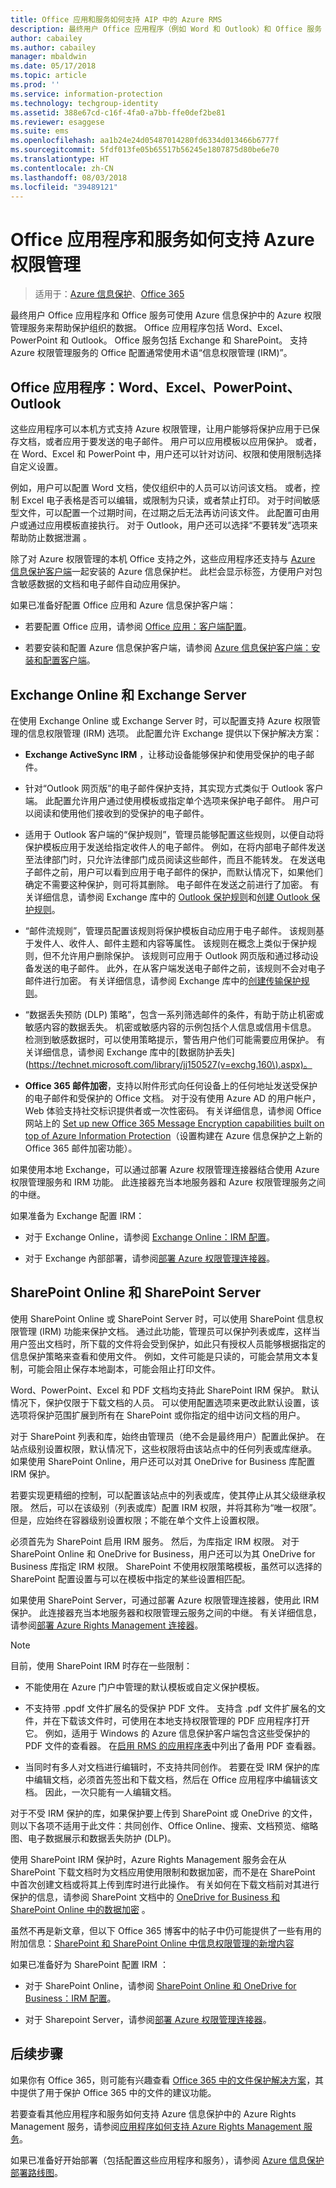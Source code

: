 ```yaml
---
title: Office 应用和服务如何支持 AIP 中的 Azure RMS
description: 最终用户 Office 应用程序（例如 Word 和 Outlook）和 Office 服务（例如 Exchange 和 SharePoint）如何使用 AIP 中的 Azure 权限管理服务来帮助保护组织的数据。
author: cabailey
ms.author: cabailey
manager: mbaldwin
ms.date: 05/17/2018
ms.topic: article
ms.prod: ''
ms.service: information-protection
ms.technology: techgroup-identity
ms.assetid: 388e67cd-c16f-4fa0-a7bb-ffe0def2be81
ms.reviewer: esaggese
ms.suite: ems
ms.openlocfilehash: aa1b24e24d05487014280fd6334d013466b6777f
ms.sourcegitcommit: 5fdf013fe05b65517b56245e1807875d80be6e70
ms.translationtype: HT
ms.contentlocale: zh-CN
ms.lasthandoff: 08/03/2018
ms.locfileid: "39489121"
---
```

# <a name="how-office-applications-and-services-support-azure-rights-management"></a>Office 应用程序和服务如何支持 Azure 权限管理 

>适用于：[Azure 信息保护](https://azure.microsoft.com/pricing/details/information-protection)、[Office 365](http://download.microsoft.com/download/E/C/F/ECF42E71-4EC0-48FF-AA00-577AC14D5B5C/Azure_Information_Protection_licensing_datasheet_EN-US.pdf)

最终用户 Office 应用程序和 Office 服务可使用 Azure 信息保护中的 Azure 权限管理服务来帮助保护组织的数据。 Office 应用程序包括 Word、Excel、PowerPoint 和 Outlook。 Office 服务包括 Exchange 和 SharePoint。 支持 Azure 权限管理服务的 Office 配置通常使用术语“信息权限管理 (IRM)”。

## <a name="office-applications-word-excel-powerpoint-outlook"></a>Office 应用程序：Word、Excel、PowerPoint、Outlook
这些应用程序可以本机方式支持 Azure 权限管理，让用户能够将保护应用于已保存文档，或者应用于要发送的电子邮件。 用户可以应用模板以应用保护。 或者，在 Word、Excel 和 PowerPoint 中，用户还可以针对访问、权限和使用限制选择自定义设置。 

例如，用户可以配置 Word 文档，使仅组织中的人员可以访问该文档。 或者，控制 Excel 电子表格是否可以编辑，或限制为只读，或者禁止打印。 对于时间敏感型文件，可以配置一个过期时间，在过期之后无法再访问该文件。 此配置可由用户或通过应用模板直接执行。 对于 Outlook，用户还可以选择“不要转发”选项来帮助防止数据泄漏  。

除了对 Azure 权限管理的本机 Office 支持之外，这些应用程序还支持与 [Azure 信息保护客户端](./rms-client/aip-client.md)一起安装的 Azure 信息保护栏。 此栏会显示标签，方便用户对包含敏感数据的文档和电子邮件自动应用保护。

如果已准备好配置 Office 应用和 Azure 信息保护客户端：

- 若要配置 Office 应用，请参阅 [Office 应用：客户端配置](configure-office-apps.md)。

- 若要安装和配置 Azure 信息保护客户端，请参阅 [Azure 信息保护客户端：安装和配置客户端](configure-client.md)。

## <a name="exchange-online-and-exchange-server"></a>Exchange Online 和 Exchange Server
在使用 Exchange Online 或 Exchange Server 时，可以配置支持 Azure 权限管理的信息权限管理 (IRM) 选项。 此配置允许 Exchange 提供以下保护解决方案：

-   **Exchange ActiveSync IRM** ，让移动设备能够保护和使用受保护的电子邮件。

-   针对“Outlook 网页版”的电子邮件保护支持，其实现方式类似于 Outlook 客户端。 此配置允许用户通过使用模板或指定单个选项来保护电子邮件。 用户可以阅读和使用他们接收到的受保护的电子邮件。

-   适用于 Outlook 客户端的“保护规则”，管理员能够配置这些规则，以便自动将保护模板应用于发送给指定收件人的电子邮件。 例如，在将内部电子邮件发送至法律部门时，只允许法律部门成员阅读这些邮件，而且不能转发。 在发送电子邮件之前，用户可以看到应用于电子邮件的保护，而默认情况下，如果他们确定不需要这种保护，则可将其删除。 电子邮件在发送之前进行了加密。 有关详细信息，请参阅 Exchange 库中的 [Outlook 保护规则](https://technet.microsoft.com/library/dd638178%28v=exchg.150%29.aspx)和[创建 Outlook 保护规则](https://technet.microsoft.com/library/dd638196%28v=exchg.150%29.aspx)。

-   “邮件流规则”，管理员配置该规则将保护模板自动应用于电子邮件。 该规则基于发件人、收件人、邮件主题和内容等属性。 该规则在概念上类似于保护规则，但不允许用户删除保护。 该规则可应用于 Outlook 网页版和通过移动设备发送的电子邮件。 此外，在从客户端发送电子邮件之前，该规则不会对电子邮件进行加密。 有关详细信息，请参阅 Exchange 库中的[创建传输保护规则](https://technet.microsoft.com/library/dd302432.aspx)。

-   “数据丢失预防 (DLP) 策略”，包含一系列筛选邮件的条件，有助于防止机密或敏感内容的数据丢失。 机密或敏感内容的示例包括个人信息或信用卡信息。 检测到敏感数据时，可以使用策略提示，警告用户他们可能需要应用保护。 有关详细信息，请参阅 Exchange 库中的[数据防护丢失](https://technet.microsoft.com/library/jj150527(v=exchg.160\).aspx)。

-   **Office 365 邮件加密**，支持以附件形式向任何设备上的任何地址发送受保护的电子邮件和受保护的 Office 文档。 对于没有使用 Azure AD 的用户帐户，Web 体验支持社交标识提供者或一次性密码。 有关详细信息，请参阅 Office 网站上的 [Set up new Office 365 Message Encryption capabilities built on top of Azure Information Protection](https://support.office.com/article/7ff0c040-b25c-4378-9904-b1b50210d00e)（设置构建在 Azure 信息保护之上新的 Office 365 邮件加密功能）。

如果使用本地 Exchange，可以通过部署 Azure 权限管理连接器结合使用 Azure 权限管理服务和 IRM 功能。 此连接器充当本地服务器和 Azure 权限管理服务之间的中继。

如果准备为 Exchange 配置 IRM：

- 对于 Exchange Online，请参阅 [Exchange Online：IRM 配置](configure-office365.md#exchange-online-irm-configuration)。

- 对于 Exchange 內部部署，请参阅[部署 Azure 权限管理连接器](deploy-rms-connector.md)。


## <a name="sharepoint-online-and-sharepoint-server"></a>SharePoint Online 和 SharePoint Server

使用 SharePoint Online 或 SharePoint Server 时，可以使用 SharePoint 信息权限管理 (IRM) 功能来保护文档。 通过此功能，管理员可以保护列表或库，这样当用户签出文档时，所下载的文件将会受到保护，如此只有授权人员能够根据指定的信息保护策略来查看和使用文件。 例如，文件可能是只读的，可能会禁用文本复制，可能会阻止保存本地副本，可能会阻止打印文件。

Word、PowerPoint、Excel 和 PDF 文档均支持此 SharePoint IRM 保护。 默认情况下，保护仅限于下载文档的人员。 可以使用配置选项来更改此默认设置，该选项将保护范围扩展到所有在 SharePoint 或你指定的组中访问文档的用户。

对于 SharePoint 列表和库，始终由管理员（绝不会是最终用户）配置此保护。 在站点级别设置权限，默认情况下，这些权限将由该站点中的任何列表或库继承。 如果使用 SharePoint Online，用户还可以对其 OneDrive for Business 库配置 IRM 保护。

若要实现更精细的控制，可以配置该站点中的列表或库，使其停止从其父级继承权限。 然后，可以在该级别（列表或库）配置 IRM 权限，并将其称为“唯一权限”。 但是，应始终在容器级别设置权限；不能在单个文件上设置权限。 

必须首先为 SharePoint 启用 IRM 服务。 然后，为库指定 IRM 权限。 对于 SharePoint Online 和 OneDrive for Business，用户还可以为其 OneDrive for Business 库指定 IRM 权限。 SharePoint 不使用权限策略模板，虽然可以选择的 SharePoint 配置设置与可以在模板中指定的某些设置相匹配。

如果使用 SharePoint Server，可通过部署 Azure 权限管理连接器，使用此 IRM 保护。 此连接器充当本地服务器和权限管理云服务之间的中继。 有关详细信息，请参阅[部署 Azure Rights Management 连接器](deploy-rms-connector.md)。

> [!NOTE]
> 目前，使用 SharePoint IRM 时存在一些限制：
> 
> - 不能使用在 Azure 门户中管理的默认模板或自定义保护模板。 
> 
> - 不支持带 .ppdf 文件扩展名的受保护 PDF 文件。 支持含 .pdf 文件扩展名的文件，并在下载该文件时，可使用在本地支持权限管理的 PDF 应用程序打开它。 例如，适用于 Windows 的 Azure 信息保护客户端包含这些受保护的 PDF 文件的查看器。 在[启用 RMS 的应用程序表](./requirements-applications.md#rms-enlightened-applications)中列出了备用 PDF 查看器。
> 
> - 当同时有多人对文档进行编辑时，不支持共同创作。 若要在受 IRM 保护的库中编辑文档，必须首先签出和下载文档，然后在 Office 应用程序中编辑该文档。 因此，一次只能有一人编辑文档。

对于不受 IRM 保护的库，如果保护要上传到 SharePoint 或 OneDrive 的文件，则以下各项不适用于此文件：共同创作、Office Online、搜索、文档预览、缩略图、电子数据展示和数据丢失防护 (DLP)。

使用 SharePoint IRM 保护时，Azure Rights Management 服务会在从 SharePoint 下载文档时为文档应用使用限制和数据加密，而不是在 SharePoint 中首次创建文档或将其上传到库时进行此操作。 有关如何在下载文档前对其进行保护的信息，请参阅 SharePoint 文档中的 [OneDrive for Business 和 SharePoint Online 中的数据加密](https://technet.microsoft.com/library/dn905447.aspx) 。

虽然不再是新文章，但以下 Office 365 博客中的帖子中仍可能提供了一些有用的附加信息：[SharePoint 和 SharePoint Online 中信息权限管理的新增内容](https://www.microsoft.com/en-us/microsoft-365/blog/2012/11/09/whats-new-with-information-rights-management-in-sharepoint-and-sharepoint-online/)

如果已准备好为 SharePoint 配置 IRM ：

- 对于 SharePoint Online，请参阅 [SharePoint Online 和 OneDrive for Business：IRM 配置](configure-office365.md#sharepoint-online-and-onedrive-for-business-irm-configuration)。

- 对于 Sharepoint Server，请参阅[部署 Azure 权限管理连接器](deploy-rms-connector.md)。


## <a name="next-steps"></a>后续步骤

如果你有 Office 365，则可能有兴趣查看 [Office 365 中的文件保护解决方案](/office365/enterprise/microsoft-cloud-it-architecture-resources#BKMK_O365fileprotect)，其中提供了用于保护 Office 365 中的文件的建议功能。

若要查看其他应用程序和服务如何支持 Azure 信息保护中的 Azure Rights Management 服务，请参阅[应用程序如何支持 Azure Rights Management 服务](applications-support.md)。

如果已准备好开始部署（包括配置这些应用程序和服务），请参阅 [Azure 信息保护部署路线图](deployment-roadmap.md)。
